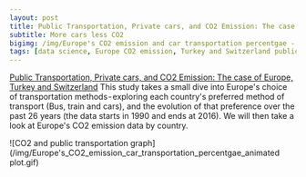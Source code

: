 ```yaml
---
layout: post
title: Public Transportation, Private cars, and CO2 Emission: The case of Europe, Turkey and Switzerland
subtitle: More cars less CO2
bigimg: /img/Europe's CO2 emission and car transportation percentgae - animated plot.gif
tags: [data science, Europe CO2 emission, Turkey and Switzerland public transportation, animated europe graph]
---
```

[Public Transportation, Private cars, and CO2 Emission: The case of Europe, Turkey and Switzerland](https://medium.com/@mhd.ali.nasser/public-transportation-private-cars-and-co2-emission-the-case-of-europe-turkey-and-switzerland-d5d6aa6988f1)
This study takes a small dive into Europe's choice of transportation methods - exploring each country's preferred method of transport (Bus, train and cars), and the evolution of that preference over the past 26 years (the data starts in 1990 and ends at 2016). We will then take a look at Europe's CO2 emission data by country.

![CO2 and public transportation graph](/img/Europe's_CO2_emission_car_transportation_percentgae_animated plot.gif)
